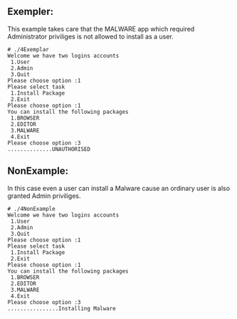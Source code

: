 ## Exempler:
This example takes care that the MALWARE app which required Administrator
priviliges is not allowed to install as a user.
```
# ./4Exemplar
Welcome we have two logins accounts
 1.User
 2.Admin
 3.Quit
Please choose option :1
Please select task
 1.Install Package
 2.Exit
Please choose option :1
You can install the following packages
 1.BROWSER
 2.EDITOR
 3.MALWARE
 4.Exit
Please choose option :3
..............UNAUTHORISED
```


## NonExample:
In this case even a user can install a Malware cause an ordinary user is also
granted Admin priviliges.

```
# ./4NonExample
Welcome we have two logins accounts
 1.User
 2.Admin
 3.Quit
Please choose option :1
Please select task
 1.Install Package
 2.Exit
Please choose option :1
You can install the following packages
 1.BROWSER
 2.EDITOR
 3.MALWARE
 4.Exit
Please choose option :3
................Installing Malware
```

